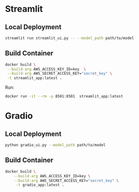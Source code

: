 # Streamlit


## Local Deployment
```bash
streamlit run streamlit_ui.py -- --model_path path/to/model
```


## Build Container
```bash
docker build \
 --build-arg AWS_ACCESS_KEY_ID=key  \
 --build-arg AWS_SECRET_ACCESS_KEY="secret_key" \
 -t streamlit_app:latest .
```

Run:
```bash
docker run -it --rm -p 8501:8501  streamlit_app:latest
```


# Gradio

## Local Deployment
```bash
python gradio_ui.py --model_path path/to/model
```

## Build Container
```bash
docker build \
    --build-arg AWS_ACCESS_KEY_ID=key \
    --build-arg AWS_SECRET_ACCESS_KEY="secret_key" \
     -t gradio_app:latest .
```
